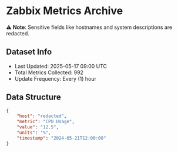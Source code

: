 # Zabbix Metrics Archive

⚠️ **Note**: Sensitive fields like hostnames and system descriptions are redacted.

## Dataset Info
- Last Updated: 2025-05-17 09:00 UTC
- Total Metrics Collected: 992
- Update Frequency: Every (1) hour

## Data Structure
```json
{
    "host": "redacted",
    "metric": "CPU Usage",
    "value": "12.5",
    "units": "%",
    "timestamp": "2024-05-21T12:00:00"
}
```
